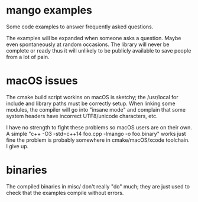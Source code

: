 # mango examples
Some code examples to answer frequently asked questions.

The examples will be expanded when someone asks a question. Maybe even spontaneously at random occasions.
The library will never be complete or ready thus it will unlikely to be publicly available to save people from a lot of pain.

# macOS issues

The cmake build script workins on macOS is sketchy; the /usr/local for include and library paths must be correctly setup.
When linking some modules, the compiler will go into "insane mode" and complain that some system headers have incorrect UTF8/unicode characters, etc.

I have no strength to fight these problems so macOS users are on their own.
A simple "c++ -O3 -std=c++14 foo.cpp -lmango -o foo.binary" works just fine the problem is probably somewhere in cmake/macOS/xcode toolchain. I give up.

# binaries

The compiled binaries in misc/ don't really "do" much; they are just used to check that the examples compile without errors.
